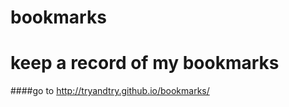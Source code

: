 bookmarks
=========

keep a record of my bookmarks
=========
####go to <http://tryandtry.github.io/bookmarks/> 
